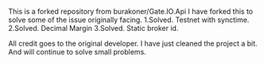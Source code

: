 This is a forked repository from burakoner/Gate.IO.Api I have forked this to solve some of the issue originally facing. 1.Solved. Testnet with synctime. 2.Solved. Decimal Margin 3.Solved. Static broker id.

All credit goes to the original developer. I have just cleaned the project a bit. And will continue to solve small problems.
